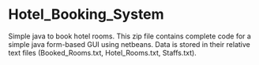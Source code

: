 # Hotel_Booking_System
Simple java to book hotel rooms.
This zip file contains complete code for a simple java form-based GUI using netbeans.
Data is stored in their relative text files (Booked_Rooms.txt, Hotel_Rooms.txt, Staffs.txt).
